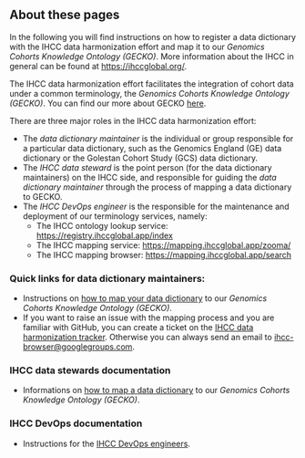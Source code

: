 ## About these pages

In the following you will find instructions on how to register a data dictionary with the IHCC data harmonization effort and map it to our *Genomics Cohorts Knowledge Ontology (GECKO)*. More information about the IHCC in general can be found at <https://ihccglobal.org/>.

The IHCC data harmonization effort facilitates the integration of cohort data under a common terminology, the *Genomics Cohorts Knowledge Ontology (GECKO)*. You can find our more about GECKO [here](http://www.obofoundry.org/ontology/gecko.html).

There are three major roles in the IHCC data harmonization effort:
* The *data dictionary maintainer* is the individual or group responsible for a particular data dictionary, such as the Genomics England (GE) data dictionary or the Golestan Cohort Study (GCS) data dictionary.
* The *IHCC data steward* is the point person (for the data dictionary maintainers) on the IHCC side, and responsible for guiding the *data dictionary maintainer* through the process of mapping a data dictionary to GECKO.
* The *IHCC DevOps engineer* is the responsible for the maintenance and deployment of our terminology services, namely:
   * The IHCC ontology lookup service: <https://registry.ihccglobal.app/index>
   * The IHCC mapping service: <https://mapping.ihccglobal.app/zooma/>
   * The IHCC mapping browser: <https://mapping.ihccglobal.app/search>

### Quick links for data dictionary maintainers:

- Instructions on [how to map your data dictionary](DataDictionaryMapping.md) to our *Genomics Cohorts Knowledge Ontology (GECKO)*.
- If you want to raise an issue with the mapping process and you are familiar with GitHub, you can create a ticket on the [IHCC data harmonization tracker](https://github.com/IHCC-cohorts/data-harmonization/issues). Otherwise you can always send an email to ihcc-browser@googlegroups.com.

### IHCC data stewards documentation

- Informations on [how to map a data dictionary](DataSteward.md) to our *Genomics Cohorts Knowledge Ontology (GECKO)*.

### IHCC DevOps documentation

- Instructions for the [IHCC DevOps engineers](DevOps.md).

